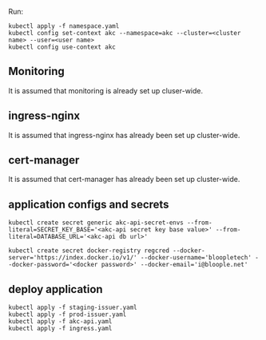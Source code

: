 Run:

```
kubectl apply -f namespace.yaml
kubectl config set-context akc --namespace=akc --cluster=<cluster name> --user=<user name>
kubectl config use-context akc
```

## Monitoring

It is assumed that monitoring is already set up cluser-wide.

## ingress-nginx

It is assumed that ingress-nginx has already been set up cluster-wide.

## cert-manager

It is assumed that cert-manager has already been set up cluster-wide.

## application configs and secrets

````
kubectl create secret generic akc-api-secret-envs --from-literal=SECRET_KEY_BASE='<akc-api secret key base value>' --from-literal=DATABASE_URL='<akc-api db url>' 

kubectl create secret docker-registry regcred --docker-server='https://index.docker.io/v1/' --docker-username='bloopletech' --docker-password='<docker password>' --docker-email='i@bloople.net'
````

## deploy application

````
kubectl apply -f staging-issuer.yaml
kubectl apply -f prod-issuer.yaml
kubectl apply -f akc-api.yaml
kubectl apply -f ingress.yaml
````
